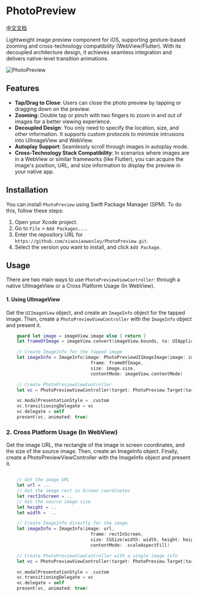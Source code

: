# PhotoPreview
<a href="README_CN.md">中文文档</a>

Lightweight image preview component for iOS, supporting gesture-based zooming and cross-technology compatibility (WebView/Flutter). With its decoupled architecture design, it achieves seamless integration and delivers native-level transition animations.

![PhotoPreview](intro.gif)

## Features
- **Tap/Drag to Close**: Users can close the photo preview by tapping or dragging down on the preview.
- **Zooming**: Double tap or pinch with two fingers to zoom in and out of images for a better viewing experience.
- **Decoupled Design**: You only need to specify the location, size, and other information. It supports custom protocols to minimize intrusions into UIImageView and WebView.
- **Autoplay Support**: Seamlessly scroll through images in autoplay mode.
- **Cross-Technology Stack Compatibility**: In scenarios where images are in a WebView or similar frameworks (like Flutter), you can acquire the image's position, URL, and size information to display the preview in your native app.

## Installation

You can install `PhotoPreview` using Swift Package Manager (SPM). To do this, follow these steps:

1. Open your Xcode project.
2. Go to `File` > `Add Packages...`.
3. Enter the repository URL for `https://github.com/xiaoxiaowesley/PhotoPreview.git`.
4. Select the version you want to install, and click `Add Package`.

## Usage


There are two main ways to use `PhotoPreviewViewController`: through a native UIImageView or a Cross Platform Usage (In WebView).

#### 1. Using UIImageView

Get the `UIImageView` object, and create an `ImageInfo` object for the tapped image. Then, create a `PhotoPreviewViewController` with the `ImageInfo` object and present it.

```swift
    guard let image = imageView.image else { return }
    let frameOfImage = imageView.convert(imageView.bounds, to: UIApplication.shared.windows.first)

    // Create ImageInfo for the tapped image
    let imageInfo = ImageInfo(image: PhotoPreviewUIImageImage(image: image),
                                frame: frameOfImage,
                                size: image.size,
                                contentMode: imageView.contentMode)

    // Create PhotoPreviewViewController
    let vc = PhotoPreviewViewController(target: PhotoPreview.Target(targetIndex: index, imageInfos: [imageInfo]))

    vc.modalPresentationStyle = .custom
    vc.transitioningDelegate = vc
    vc.delegate = self
    present(vc, animated: true)
```

### 2. Cross Platform Usage (In WebView) 

Get the image URL, the rectangle of the image in screen coordinates, and the size of the source image. Then, create an ImageInfo object. Finally, create a PhotoPreviewViewController with the ImageInfo object and present it.

```swift

    // Get the image URL
    let url = ...
    // Get the image rect in Screen coordinates
    let rectInScreen = .. 
    // Get the source image size
    let height = .. 
    let width =  ..

    // Create ImageInfo directly for the image
    let imageInfo = ImageInfo(image: url,
                                frame: rectInScreen,
                                size: CGSize(width: width, height: height),
                                contentMode: .scaleAspectFill)

    // Create PhotoPreviewViewController with a single image info
    let vc = PhotoPreviewViewController(target: PhotoPreview.Target(targetIndex: 0, imageInfos: [imageInfo]))

    vc.modalPresentationStyle = .custom
    vc.transitioningDelegate = vc
    vc.delegate = self
    present(vc, animated: true)


```